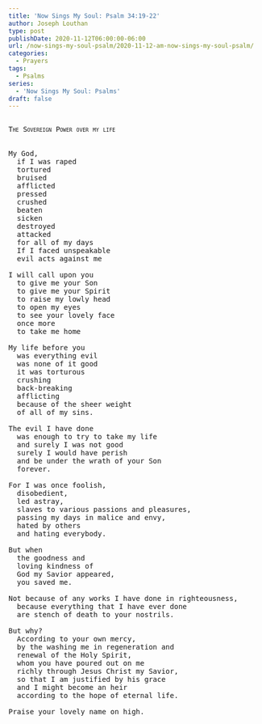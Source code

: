 ```yaml
---
title: 'Now Sings My Soul: Psalm 34:19-22'
author: Joseph Louthan
type: post
publishDate: 2020-11-12T06:00:00-06:00
url: /now-sings-my-soul-psalm/2020-11-12-am-now-sings-my-soul-psalm/
categories:
  - Prayers
tags:
  - Psalms
series:
  - 'Now Sings My Soul: Psalms'
draft: false
---
```

<pre>
<div style="font-variant: small-caps;">
The Sovereign Power over my life
</div>
&nbsp;
My God,
  if I was raped
  tortured
  bruised
  afflicted
  pressed
  crushed
  beaten
  sicken
  destroyed
  attacked
  for all of my days
  If I faced unspeakable
  evil acts against me

I will call upon you
  to give me your Son
  to give me your Spirit
  to raise my lowly head
  to open my eyes
  to see your lovely face
  once more
  to take me home

My life before you
  was everything evil
  was none of it good
  it was torturous
  crushing
  back-breaking
  afflicting
  because of the sheer weight
  of all of my sins.

The evil I have done
  was enough to try to take my life
  and surely I was not good
  surely I would have perish
  and be under the wrath of your Son
  forever.

For I was once foolish,
  disobedient,
  led astray,
  slaves to various passions and pleasures,
  passing my days in malice and envy,
  hated by others
  and hating everybody.

But when
  the goodness and
  loving kindness of
  God my Savior appeared,
  you saved me.

Not because of any works I have done in righteousness,
  because everything that I have ever done
  are stench of death to your nostrils.

But why?
  According to your own mercy,
  by the washing me in regeneration and
  renewal of the Holy Spirit,
  whom you have poured out on me
  richly through Jesus Christ my Savior,
  so that I am justified by his grace
  and I might become an heir
  according to the hope of eternal life.

Praise your lovely name on high.
</pre>
